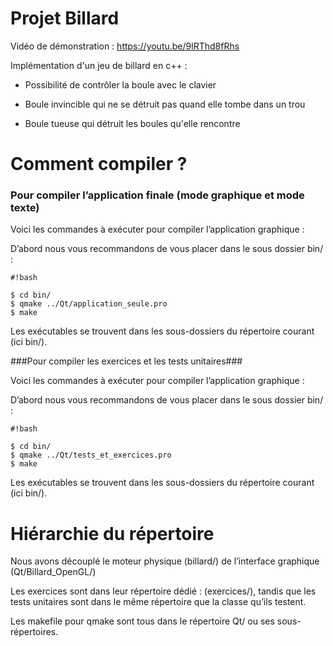 # Projet Billard #

Vidéo de démonstration : https://youtu.be/9lRThd8fRhs

Implémentation d'un jeu de billard en c++ : 

* Possibilité de contrôler la boule avec le clavier

* Boule invincible qui ne se détruit pas quand elle tombe dans un trou

* Boule tueuse qui détruit les boules qu'elle rencontre

# Comment compiler ? #

### Pour compiler l’application finale (mode graphique et mode texte) ###

Voici les commandes à exécuter pour compiler l’application graphique :

D’abord nous vous recommandons de vous placer dans le sous dossier bin/ :


```
#!bash

$ cd bin/
$ qmake ../Qt/application_seule.pro
$ make
```


Les exécutables se trouvent dans les sous-dossiers du répertoire courant (ici bin/).



###Pour compiler les exercices et les tests unitaires###

Voici les commandes à exécuter pour compiler l’application graphique :

D’abord nous vous recommandons de vous placer dans le sous dossier bin/ :


```
#!bash

$ cd bin/
$ qmake ../Qt/tests_et_exercices.pro
$ make
```


Les exécutables se trouvent dans les sous-dossiers du répertoire courant (ici bin/).


# Hiérarchie du répertoire #

Nous avons découplé le moteur physique (billard/) de l’interface graphique (Qt/Billard_OpenGL/)

Les exercices sont dans leur répertoire dédié : (exercices/), tandis que les tests unitaires sont dans le même répertoire que la classe qu’ils testent.

Les makefile pour qmake sont tous dans le répertoire Qt/ ou ses sous-répertoires.